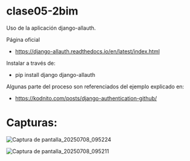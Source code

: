 # clase05-2bim

Uso de la aplicación django-allauth.

Página oficial 

* https://django-allauth.readthedocs.io/en/latest/index.html
 
Instalar a través de:

* pip install django django-allauth

Algunas parte del proceso son referenciados del ejemplo explicado en:

* https://kodnito.com/posts/django-authentication-github/

# Capturas:

![Captura de pantalla_20250708_095224](https://github.com/user-attachments/assets/67154090-dfee-40cc-881f-62d87468ce02)

![Captura de pantalla_20250708_095211](https://github.com/user-attachments/assets/0032f805-2661-4182-9601-d9979228b301)


